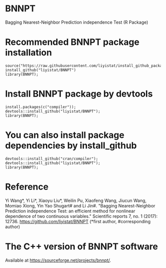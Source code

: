# BNNPT
Bagging Nearest-Neighbor Prediction independence Test (R Package)
# Recommended BNNPT package installation
```{r}
source("https://raw.githubusercontent.com/liyistat/install_github_package/master/install_github.R");
install_github("liyistat/BNNPT")
library(BNNPT);
```

# Install BNNPT package by devtools
```{r}
install.packages(c("compiler"));
devtools::install_github("liyistat/BNNPT");
library(BNNPT);
```

# You can also install package dependencies by install_github
```{r}
devtools::install_github("cran/compiler");
devtools::install_github("liyistat/BNNPT");
library(BNNPT);
```

# Reference
Yi Wang*, Yi Li*, Xiaoyu Liu*, Weilin Pu, Xiaofeng Wang, Jiucun Wang, Momiao Xiong, Yin Yao Shugart# and Li Jin#. "Bagging Nearest-Neighbor Prediction independence Test: an efficient method for nonlinear dependence of two continuous variables." Scientific reports 7, no. 1 (2017): 12736.
https://github.com/liyistat/BNNPT (*first author, #corresponding author)

# The C++ version of BNNPT software
Available at https://sourceforge.net/projects/bnnpt/.

